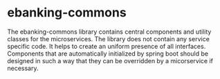 # ebanking-commons

The ebanking-commons library contains central components and utility classes for the microservices. The library does not contain any service specific code. 
It helps to create an uniform presence of all interfaces. Components that are automatically initialized by spring boot should be designed in such a way that 
they can be overridden by a micorservice if necessary.
